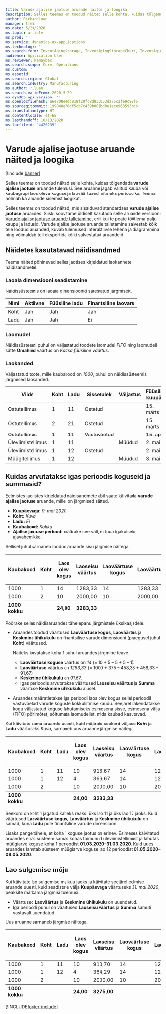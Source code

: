```yaml
---
title: Varude ajalise jaotuse aruande näited ja loogika
description: Selles teemas on toodud näited selle kohta, kuidas tõlgendada varude ajalise jaotuse aruande tulemusi.
author: RichardLuan
manager: tfehr
ms.date: 5/29/2020
ms.topic: article
ms.prod: ''
ms.service: dynamics-ax-applications
ms.technology: ''
ms.search.form: InventAgingStorage, InventAgingStorageChart, InventAgingStorageDetails
audience: Application User
ms.reviewer: kamaybac
ms.search.scope: Core, Operations
ms.custom: ''
ms.assetid: ''
ms.search.region: Global
ms.search.industry: Manufacturing
ms.author: riluan
ms.search.validFrom: 2020-5-29
ms.dyn365.ops.version: ''
ms.openlocfilehash: a6e708e4dc818f20fc8d835053da75c2fe9c98f6
ms.sourcegitcommit: 199848e78df5cb7c439b001bdbe1ece963593cdb
ms.translationtype: HT
ms.contentlocale: et-EE
ms.lasthandoff: 10/13/2020
ms.locfileid: "4426239"
---
```

# <a name="inventory-aging-report-examples-and-logic"></a>Varude ajalise jaotuse aruande näited ja loogika

[!include [banner](../includes/banner.md)]

Selles teemas on toodud näited selle kohta, kuidas tõlgendada **varude ajalise jaotuse** aruande tulemusi. See aruanne jagab valitud kauba või kaubagrupi laos oleva koguse ja laoväärtused mitmeks perioodiks. Teema hõlmab ka aruande sisemist loogikat.

Selles teemas on toodud näited, mis sisalduvad standardses **varude ajalise jaotuse** aruandes. Siiski soovitame üldiselt kasutada selle aruande versiooni [Varude ajalise jaotuse aruande talletamine](inventory-aging-report-storage.md), eriti kui te peate töötlema palju kaupu ja ladusid. Varude ajalise jaotuse aruande talletamine salvestab kõik teie loodud aruanded, kuvab tulemused interaktiivse lehena ja diagrammina ning võimaldab teil eksportida kõiki salvestatud aruandeid.

## <a name="sample-data-that-is-used-in-these-examples"></a>Näidetes kasutatavad näidisandmed

Teema näited põhinevad selles jaotises kirjeldatud laokannete näidisandmetel.

### <a name="storage-dimension-setup"></a>Laoala dimensiooni seadistamine

Näidissüsteemis on laoala dimensioonid sätestatud järgmiselt.

| Nimi      | Aktiivne | Füüsiline ladu | Finantsiline laovaru |
|-----------|--------|--------------------|---------------------|
| Koht      | Jah    | Jah                | Jah                 |
| Ladu | Jah    | Jah                | Ei                  |

### <a name="inventory-model"></a>Laomudel

Näidissüsteemi puhul on väljastatud toodete laomudel *FIFO* ning laomudeli sätte **Omahind** väärtus on *Kaasa füüsiline väärtus*.

### <a name="inventory-transactions"></a>Laokanded

Väljastatud toote, mille kaubakood on *1000*, puhul on näidissüsteemis järgmised laokanded.

| Viide      | Koht | Ladu | Sissetulek   | Väljastus | Füüsiline kuupäev | Finantskuupäev | Kogus | Sisseostuhind | Füüsiline omahind |
|----------------|------|-----------|-----------|-------|---------------|----------------|----------|-------------|----------------------|
| Ostutellimus | 1    | 11        | Ostetud |       | 15. märts      | 15. märts       | 10       | 1000       | 1000                |
| Ostutellimus | 2    | 21        | Ostetud |       | 15. märts      | 15. märts       | 10       | 2,000       | 2,000                |
| Ostutellimus | 1    | 11        | Vastuvõetud  |       | 15. aprill      |                | 5        |             | 375                  |
| Üleviimistellimus | 1    | 11        |           | Müüdud  | 2. mai         | 2. mai          | -5       | -458,33     | -458,33              |
| Üleviimistellimus | 1    | 12        | Ostetud |       | 2. mai         | 2. mai          | 5        | 458.33      | 458.33               |
| Müügitellimus    | 1    | 12        |           | Müüdud  | 3. mai         | 3. mai          | –1       | -91,67      | -91,67               |

## <a name="how-quantities-and-amounts-in-each-period-bucket-are-calculated"></a>Kuidas arvutatakse igas perioodis koguseid ja summasid?

Eelmistes jaotistes kirjeldatud näidisandmete abil saate käivitada **varude ajalise jaotuse** aruande, millel on järgmised sätted.

- **Kuupäevaga:** *9. mai 2020*
- **Koht:** *Kuva*
- **Ladu:** *Ei*
- **Kaubakood:** *Kokku*
- **Ajalise jaotuse periood:** määrake see väli, et luua igakuiseid ajavahemikke.

Sellisel juhul sarnaneb loodud aruande sisu järgmise näitega.

<table>
<thead>
<tr>
    <th rowspan="2">Kaubakood</th>
    <th rowspan="2">Koht</th>
    <th rowspan="2">Laos olev kogus</th>
    <th rowspan="2">Laoseisu väärtus</th>
    <th rowspan="2">Laoväärtuse kogus</th>
    <th rowspan="2">Laoväärtus</th>
    <th rowspan="2">Keskmine ühikukulu</th>
    <th colspan="2">01.05.2020–08.05.2020</th>
    <th colspan="2">01.04.2020–30.04.2020</th>
    <th colspan="2">01.03.2020–31.03.2020</th>
</tr>
<tr>
    <th>P1: kogus</th>
    <th>P1: summa</th>
    <th>P2: kogus</th>
    <th>P2: summa</th>
    <th>P3: kogus</th>
    <th>P3: summa</th>
</tr>
</thead>
<tbody>
<tr>
    <td>1000</td>
    <td>1</td>
    <td>14</td>
    <td>1283,33</td>
    <td>14</td>
    <td>1283,33</td>
    <td>91,67</td>
    <td></td>
    <td></td>
    <td>5,00</td>
    <td>458,33</td>
    <td>9,00</td>
    <td>825,00</td>
</tr>
<tr>
    <td>1000</td>
    <td>2</td>
    <td>10</td>
    <td>2000,00</td>
    <td>10</td>
    <td>2000,00</td>
    <td>200,00</td>
    <td></td>
    <td></td>
    <td></td>
    <td></td>
    <td>10,00</td>
    <td>2000,00</td>
</tr>
</tbody>
<tfoot>
<tr>
    <td><strong>1000 kokku</strong></td>
    <td></td>
    <td><strong>24,00</strong></td>
    <td><strong>3283,33</strong></td>
    <td></td>
    <td></td>
    <td></td>
    <td></td>
    <td></td>
    <td><strong>5,00</strong></td>
    <td><strong>458,33</strong></td>
    <td><strong>19</strong></td>
    <td><strong>2825,00</strong></td>
</tr>
</tfoot>
</table>

Pöörake selles näidisaruandes tähelepanu järgmistele üksikasjadele.

- Aruandes toodud väärtused **Laoväärtuse kogus**, **Laoväärtus** ja **Keskmine ühikukulu** on finantsilise varude dimensiooni (praegusel juhul **Koht**) väärtused.

    Näiteks kuvatakse koha 1 puhul aruandes järgmine teave.

    - **Laoväärtuse koguse** väärtus on *14* (= 10 + 5 – 5 + 5 – 1).
    - **Laoväärtuse** väärtus on *1283,33* (= 1000 + 375 – 458,33 + 458,33 – 91,67).
    - **Keskmine ühikukulu** on *91,67*.
    - Igas perioodis arvutatakse väärtused **Laoseisu väärtus** ja **Summa** väärtuse **Keskmine ühikukulu** alusel.

- Aruandes määratletakse iga perioodi laos olev kogus sellel perioodil vastuvõetud varude koguste kokkuliitmise kaudu. Seejärel rakendatakse kogu väljastatud koguse lahutamiseks esimesena sisse, esimesena välja (FIFO) põhimõtet, sõltumata laomudelist, mida kaubad kasutavad.

Kui käivitate sama aruande uuesti, kuid määrate seekord väljade **Koht** ja **Ladu** väärtuseks *Kuva*, sarnaneb uus aruanne järgmise näitega.

<table>
<thead>
<tr>
    <th rowspan="2">Kaubakood</th>
    <th rowspan="2">Koht</th>
    <th rowspan="2">Ladu</th>
    <th rowspan="2">Laos olev kogus</th>
    <th rowspan="2">Laoseisu väärtus</th>
    <th rowspan="2">Laoväärtuse kogus</th>
    <th rowspan="2">Laoväärtus</th>
    <th rowspan="2">Keskmine ühikukulu</th>
    <th colspan="2">01.05.2020–08.05.2020</th>
    <th colspan="2">01.04.2020–30.04.2020</th>
    <th colspan="2">01.03.2020–31.03.2020</th>
</tr>
<tr>
    <th>P1: kogus</th>
    <th>P1: summa</th>
    <th>P2: kogus</th>
    <th>P2: summa</th>
    <th>P3: kogus</th>
    <th>P3: summa</th>
</tr>
</thead>
<tbody>
<tr>
    <td>1000</td>
    <td>1</td>
    <td>11</td>
    <td>10</td>
    <td>916,67</td>
    <td>14</td>
    <td>1283,33</td>
    <td>91,67</td>
    <td></td>
    <td></td>
    <td>5,00</td>
    <td>458,33</td>
    <td>5,00</td>
    <td>458,33</td>
</tr>
<tr>
    <td>1000</td>
    <td>1</td>
    <td>12</td>
    <td>4</td>
    <td>366,67</td>
    <td>14</td>
    <td>1283,33</td>
    <td>91,67</td>
    <td>4,00</td>
    <td>366,67</td>
    <td></td>
    <td></td>
    <td></td>
    <td></td>
</tr>
<tr>
    <td>1000</td>
    <td>2</td>
    <td></td>
    <td>10</td>
    <td>2000,00</td>
    <td>10</td>
    <td>2000,00</td>
    <td>200,00</td>
    <td></td>
    <td></td>
    <td></td>
    <td></td>
    <td>10,00</td>
    <td>2000,00</td>
</tr>
</tbody>
<tfoot>
<tr>
    <td><strong>1000 kokku</strong></td>
    <td></td>
    <td></td>
    <td><strong>24,00</strong></td>
    <td><strong>3283,33</strong></td>
    <td></td>
    <td></td>
    <td></td>
    <td><strong>4,00</strong></td>
    <td><strong>366,67</strong></td>
    <td><strong>5,00</strong></td>
    <td><strong>458,33</strong></td>
    <td><strong>15</strong></td>
    <td><strong>2458,33</strong></td>
</tr>
</tfoot>
</table>

Seekord on koht 1 jagatud kaheks reaks: üks lao 11 ja üks lao 12 jaoks. Kuid väärtused **Laoväärtuse kogus**, **Laoväärtus** ja **Keskmine ühikukulu** on samad, kuna **Ladu** pole finantsiline varude dimensioon.

Lisaks pange tähele, et koha 1 koguse jaotus on erinev. Esimeses käivitatud aruandes eiras süsteem samas kohas toimunud üleviimistellimust ja lahutas müügiarve koguse koha 1 perioodist **01.03.2020–31.03.2020**. Kuid uues aruandes lahutab süsteem müügiarve koguse lao 12 perioodist **01.05.2020–08.05.2020**.

## <a name="effects-of-inventory-closing"></a>Lao sulgemise mõju

Kui käivitate lao sulgemise maikuu jaoks ja käivitate seejärel eelmise aruande uuesti, kuid seadistate välja **Kuupäevaga** väärtuseks *31. mai 2020*, peaksite märkama järgmisi tulemusi.

- Väärtused **Laoväärtus** ja **Keskmine ühikukulu** on uuendatud.
- Iga perioodi puhul on väärtused **Laoseisu väärtus** ja **Summa** samuti vastavalt uuendatud.

Uus aruanne sarnaneb järgmise näitega.

<table>
<thead>
<tr>
    <th rowspan="2">Kaubakood</th>
    <th rowspan="2">Koht</th>
    <th rowspan="2">Ladu</th>
    <th rowspan="2">Laos olev kogus</th>
    <th rowspan="2">Laoseisu väärtus</th>
    <th rowspan="2">Laoväärtuse kogus</th>
    <th rowspan="2">Laoväärtus</th>
    <th rowspan="2">Keskmine ühikukulu</th>
    <th colspan="2">01.05.2020–31.05.2020</th>
    <th colspan="2">01.04.2020–30.04.2020</th>
    <th colspan="2">01.03.2020–31.03.2020</th>
</tr>
<tr>
    <th>P1: kogus</th>
    <th>P1: summa</th>
    <th>P2: kogus</th>
    <th>P2: summa</th>
    <th>P3: kogus</th>
    <th>P3: summa</th>
</tr>
</thead>
<tbody>
<tr>
    <td>1000</td>
    <td>1</td>
    <td>11</td>
    <td>10</td>
    <td>910,70</td>
    <td>14</td>
    <td>1275,00</td>
    <td>91,07</td>
    <td>0,00</td>
    <td></td>
    <td>5,00</td>
    <td>455,36</td>
    <td>5,00</td>
    <td>455,36</td>
</tr>
<tr>
    <td>1000</td>
    <td>1</td>
    <td>12</td>
    <td>4</td>
    <td>364,29</td>
    <td>14</td>
    <td>1275,00</td>
    <td>91,07</td>
    <td>4,00</td>
    <td>364,29</td>
    <td></td>
    <td></td>
    <td></td>
    <td></td>
</tr>
<tr>
    <td>1000</td>
    <td>2</td>
    <td></td>
    <td>10</td>
    <td>2000,00</td>
    <td>10</td>
    <td>2000,00</td>
    <td>200,00</td>
    <td></td>
    <td></td>
    <td></td>
    <td></td>
    <td>10,00</td>
    <td>2000,00</td>
</tr>
</tbody>
<tfoot>
<tr>
    <td><strong>1000 kokku</strong></td>
    <td></td>
    <td></td>
    <td><strong>24,00</strong></td>
    <td><strong>3275,00</strong></td>
    <td></td>
    <td></td>
    <td></td>
    <td><strong>4,00</strong></td>
    <td><strong>364,29</strong></td>
    <td><strong>5,00</strong></td>
    <td><strong>455,36</strong></td>
    <td><strong>15</strong></td>
    <td><strong>2455,36</strong></td>
</tr>
</tfoot>
</table>


[!INCLUDE[footer-include](../../includes/footer-banner.md)]